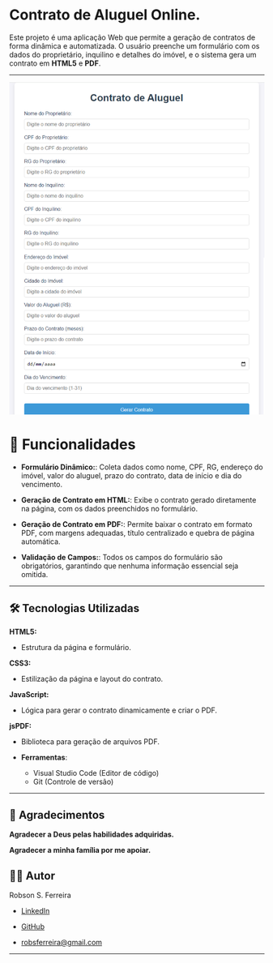 # Contrato de Aluguel Online.

Este projeto é uma aplicação Web que permite a geração de contratos de forma dinâmica e automatizada. O usuário preenche um formulário com os dados do proprietário, inquilino e detalhes do imóvel, e o sistema gera um contrato em **HTML5** e **PDF**.

---

![preview](preview.png)

# 🚀 Funcionalidades

- **Formulário Dinâmico:**: Coleta dados como nome, CPF, RG, endereço do imóvel, valor do aluguel, prazo do contrato, data de início e dia do vencimento.

- **Geração de Contrato em HTML:**: Exibe o contrato gerado diretamente na página, com os dados preenchidos no formulário.

- **Geração de Contrato em PDF:**: Permite baixar o contrato em formato PDF, com margens adequadas, título centralizado e quebra de página automática.

- **Validação de Campos:**: Todos os campos do formulário são obrigatórios, garantindo que nenhuma informação essencial seja omitida.
---
## 🛠️ Tecnologias Utilizadas

**HTML5:**
- Estrutura da página e formulário.

**CSS3:**
- Estilização da página e layout do contrato.

**JavaScript:**

- Lógica para gerar o contrato dinamicamente e criar o PDF.

**jsPDF:**
- Biblioteca para geração de arquivos PDF.

- **Ferramentas**:
  - Visual Studio Code (Editor de código)
  - Git (Controle de versão)

---

## 🙏 Agradecimentos
**Agradecer a Deus pelas habilidades adquiridas.**

**Agradecer a minha família por me apoiar.**

## 👨‍💻 Autor
Robson S. Ferreira
- [LinkedIn](https://www.linkedin.com/in/robson-ferreira-6539692b/)

- [GitHub](https://www.linkedin.com/in/robson-ferreira-6539692b/)

- [robsferreira@gmail.com](mailto:robsferreira@gmail.com)
---
